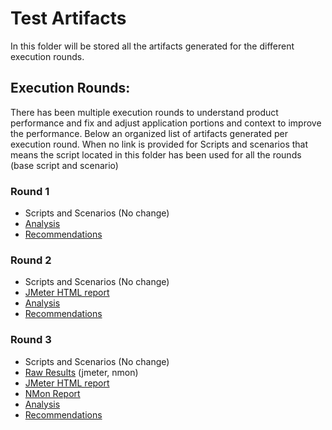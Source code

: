 # Test Artifacts
In this folder will be stored all the artifacts generated for the different execution rounds.

## Execution Rounds:
There has been multiple execution rounds to understand product performance and fix and adjust application portions and context to improve the performance. Below an organized list of artifacts generated per execution round.
When no link is provided for Scripts and scenarios that means the script located in this folder has been used for all the rounds (base script and scenario)

### Round 1
- Scripts and Scenarios (No change)
- [Analysis](round1/execution-log-r1.md)
- [Recommendations](round1/recomendations-r1.md)
### Round 2
- Scripts and Scenarios (No change)
- [JMeter HTML report](round2/README.md)
- [Analysis](round2/execution-log-r2.md)
- [Recommendations](round2/recommendations-r2.md)
### Round 3
- Scripts and Scenarios (No change)
- [Raw Results](round3/rawdata/) (jmeter, nmon)
- [JMeter HTML report](round3/html_report/)
- [NMon Report](round3/uvdesk_231103_1126.nmon.xlsx)
- [Analysis](round3/execution-log-r3.md)
- [Recommendations](round3/recommendations-r3.md)
